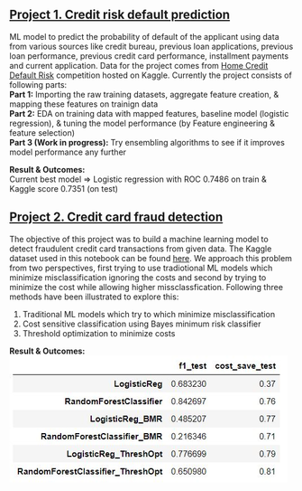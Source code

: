 ## [Project 1. Credit risk default prediction](https://github.com/vinayakn87/Credit-risk-default-prediction)
ML model to predict the probability of default of the applicant using data from various sources like credit bureau, previous loan applications, previous loan performance, previous credit card performance, installment payments and current application. Data for the project comes from [Home Credit Default Risk](https://www.kaggle.com/c/home-credit-default-risk) competition hosted on Kaggle.
Currently the project consists of following parts: <br />
**Part 1:** Importing the raw training datasets, aggregate feature creation, & mapping these features on trainign data <br />
**Part 2:** EDA on training data with mapped features, baseline model (logistic regression), & tuning the model performance (by Feature engineering & feature selection)<br />
**Part 3 (Work in progress):** Try ensembling algorithms to see if it improves model performance any further

**Result & Outcomes:**<br />
Current best model => Logistic regression with ROC 0.7486 on train & Kaggle score 0.7351 (on test)

## [Project 2. Credit card fraud detection](https://github.com/vinayakn87/Credit-card-fraud-detection)
The objective of this project was to build a machine learning model to detect fraudulent credit card transactions from given data. The Kaggle dataset used in this notebook can be found [here](https://www.kaggle.com/mlg-ulb/creditcardfraud). We approach this problem from two perspectives, first trying to use tradiotional ML models which minimize misclassification ignoring the costs and second by trying to minimize the cost while allowing higher missclassfication.
Following three methods have been illustrated to explore this:
1. Traditional ML models which try to which minimize misclassification
2. Cost sensitive classification using Bayes minimum risk classifier
3. Threshold optimization to minimize costs

**Result & Outcomes:**<br />
![](/images/Capture.JPG)


